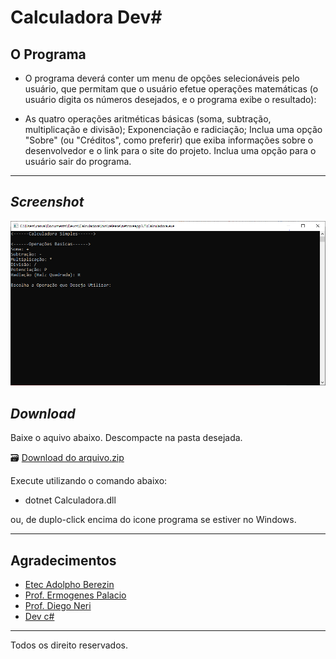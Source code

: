 # Calculadora Dev#
## O Programa

- O programa deverá conter um menu de opções selecionáveis pelo usuário, que permitam que o usuário efetue operações matemáticas (o usuário digita os números desejados, e o programa exibe o resultado):

- As quatro operações aritméticas básicas (soma, subtração, multiplicação e divisão);
Exponenciação e radiciação;
Inclua uma opção "Sobre" (ou "Créditos", como preferir) que exiba informações sobre o desenvolvedor e o link para o site do projeto.
Inclua uma opção para o usuário sair do programa.



---
## _Screenshot_

![Tela do Programa](tela.png)



## _Download_

Baixe o aquivo abaixo. Descompacte na pasta desejada.

🗃 [Download do arquivo.zip](dist/ProjetoDevCSharp.zip)

Execute utilizando o comando abaixo:


- dotnet Calculadora.dll



ou, de duplo-click encima do icone programa se estiver no Windows.

---
## Agradecimentos

- [Etec Adolpho Berezin](http://eteab.com.br/cms/)
- [Prof. Ermogenes Palacio](https://github.com/ermogenes)
- [Prof. Diego Neri](https://github.com/diegoneri)
- [Dev c#](https://github.com/OliveiraFab16/Calculadora)

---

Todos os direito reservados.
